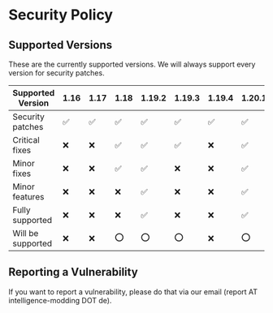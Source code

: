 # Security Policy

## Supported Versions

These are the currently supported versions.
We will always support every version for security patches.

|   Supported Version   | 1.16 | 1.17 | 1.18 | 1.19.2 | 1.19.3 | 1.19.4 | 1.20.1 |
|-----------------------|------|------|------|--------|--------|--------|--------|
| Security patches      | :white_check_mark:  | :white_check_mark:  |  :white_check_mark:  |  :white_check_mark:  |  :white_check_mark:  |   :white_check_mark:  |  :white_check_mark:   |
| Critical fixes        | :x:  | :x:  |  :white_check_mark:  |  :white_check_mark:  |  :white_check_mark:  |   :x:  |  :white_check_mark:   |
| Minor fixes           | :x:  | :x:  |  :white_check_mark:  |  :white_check_mark:  |  :x:  |   :x:  |  :white_check_mark:   |
| Minor features        | :x:  | :x:  | :x:  |  :white_check_mark:  |  :x:  |   :x:  |  :white_check_mark:   |
| Fully supported       | :x:  | :x:  | :x:  |  :white_check_mark:  |  :x:  |   :x:  |  :white_check_mark:   |
| Will be supported     | :x:  | :x:  | :o:  |  :o:  |  :o:  |   :x:  |  :o:  |

## Reporting a Vulnerability

If you want to report a vulnerability, please do that via our email (report AT intelligence-modding DOT de).
